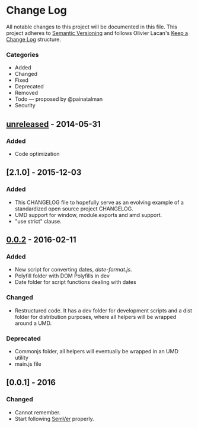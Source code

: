 # Change Log
All notable changes to this project will be documented in this file.
This project adheres to [Semantic Versioning](http://semver.org/) and follows Olivier Lacan's [Keep a Change Log](http://keepachangelog.com/) structure.

### Categories

+ Added
+ Changed
+ Fixed
+ Deprecated
+ Removed
+ Todo &mdash; proposed by @painatalman
+ Security

## [unreleased] - 2014-05-31
### Added

- Code optimization

## [2.1.0] - 2015-12-03
### Added
- This CHANGELOG file to hopefully serve as an evolving example of a standardized open source project CHANGELOG.
- UMD support for window, module.exports and amd support.
- "use strict" clause.

## [0.0.2] - 2016-02-11
### Added

- New script for converting dates, _date-format.js_.
- Polyfill folder with DOM Polyfills in dev
- Date folder for script functions dealing with dates

### Changed
- Restructured code. It has a dev folder for development scripts and a dist folder for distribution purposes, where all helpers will be wrapped around a UMD.

### Deprecated
- Commonjs folder, all helpers will eventually be wrapped in an UMD utility
- main.js file

## [0.0.1] - 2016
### Changed
- Cannot remember.
- Start following [SemVer](http://semver.org) properly.

[Unreleased]: https://github.com/olivierlacan/keep-a-changelog/compare/v0.3.0...HEAD
[0.3.0]: https://github.com/olivierlacan/keep-a-changelog/compare/v0.2.0...v0.3.0
[0.2.0]: https://github.com/olivierlacan/keep-a-changelog/compare/v0.1.0...v0.2.0
[0.1.0]: https://github.com/olivierlacan/keep-a-changelog/compare/v0.0.8...v0.1.0
[0.0.8]: https://github.com/olivierlacan/keep-a-changelog/compare/v0.0.7...v0.0.8
[0.0.7]: https://github.com/olivierlacan/keep-a-changelog/compare/v0.0.6...v0.0.7
[0.0.6]: https://github.com/olivierlacan/keep-a-changelog/compare/v0.0.5...v0.0.6
[0.0.5]: https://github.com/olivierlacan/keep-a-changelog/compare/v0.0.4...v0.0.5
[0.0.4]: https://github.com/olivierlacan/keep-a-changelog/compare/v0.0.3...v0.0.4
[0.0.3]: https://github.com/olivierlacan/keep-a-changelog/compare/v0.0.2...v0.0.3
[0.0.2]: https://github.com/olivierlacan/keep-a-changelog/compare/v0.0.1...v0.0.2
